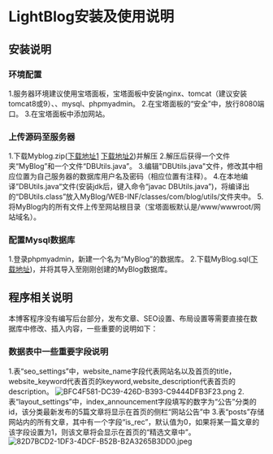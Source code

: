 # LightBlog安装及使用说明
## 安装说明
### 环境配置
1.服务器环境建议使用宝塔面板，宝塔面板中安装nginx、tomcat（建议安装tomcat8或9）、、mysql、phpmyadmin。
2.在宝塔面板的“安全”中，放行8080端口。
3.在宝塔面板中添加网站。
### 上传源码至服务器
1.下载Myblog.zip([下载地址1](https://github.com/LongLights/LightBlog/raw/master/MyBlog.zip)    [下载地址2](https://img.ugediao.com/code/MyBlog.zip))并解压
2.解压后获得一个文件夹“MyBlog”和一个文件“DBUtils.java”。
3.编辑"DBUtils.java"文件，修改其中相应位置为自己服务器的数据库用户名及密码（相应位置有注释）。
4.在本地编译”DBUtils.java“文件(安装jdk后，键入命令“javac DBUtils.java”)，将编译出的“DBUtils.class”放入MyBlog/WEB-INF/classes/com/blog/utils/文件夹中。
5.将MyBlog内的所有文件上传至网站根目录（宝塔面板默认是/www/wwwroot/网站域名）。
### 配置Mysql数据库
1.登录phpmyadmin，新建一个名为“MyBlog”的数据库。
2.下载MyBlog.sql([下载地址](https://img.ugediao.com/code/MyBlog.sql))，并将其导入至刚刚创建的MyBlog数据库。

## 程序相关说明
本博客程序没有编写后台部分，发布文章、SEO设置、布局设置等需要直接在数据库中修改、插入内容，一些重要的说明如下：
### 数据表中一些重要字段说明
1.表“seo_settings”中，website_name字段代表网站名以及首页的title，website_keyword代表首页的keyword,website_description代表首页的description。
![BFC4F581-DC39-426D-B393-C9444DFB3F23.png](https://i.loli.net/2019/02/17/5c6970a7a8960.png)
2.表“layout_settings”中，index_announcement字段填写的数字为“公告”分类的id，该分类最新发布的5篇文章将显示在首页的侧栏“网站公告”中
3.表“posts”存储网站内的所有文章，其中有一个字段“is_rec”，默认值为0，如果将某一篇文章的该字段设置为1，则该文章将会显示在首页的“精选文章中”。
![82D7BCD2-1DF3-4DCF-B52B-B2A3265B3DD0.jpeg](https://i.loli.net/2019/02/17/5c6972a837f46.jpeg)